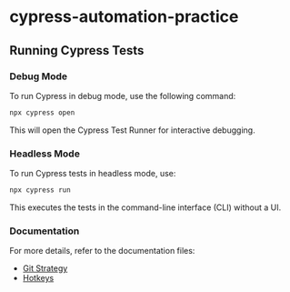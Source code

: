 # cypress-automation-practice

## Running Cypress Tests

### Debug Mode

To run Cypress in debug mode, use the following command:

```sh
npx cypress open
```

This will open the Cypress Test Runner for interactive debugging.

### Headless Mode

To run Cypress tests in headless mode, use:

```sh
npx cypress run
```

This executes the tests in the command-line interface (CLI) without a UI.

### Documentation

For more details, refer to the documentation files:

- [Git Strategy](docs/git-strategy.md)
- [Hotkeys](docs/hotkeys.md)

